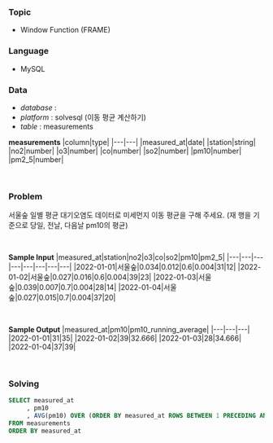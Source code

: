 ### Topic
- Window Function (FRAME)
  
### Language
- MySQL

### Data
- *database* : 
- *platform* : solvesql (이동 평균 계산하기)
- *table* : measurements

**measurements**
|column|type|
|---|---|
|measured_at|date|
|station|string|
|no2|number|
|o3|number|
|co|number|
|so2|number|
|pm10|number|
|pm2_5|number|


<br>

### Problem 
서울숲 일별 평균 대기오염도 데이터로 미세먼지 이동 평균을 구해 주세요. (재 행을 기준으로 당일, 전날, 다음날 pm10의 평균)

<br>

**Sample Input**
|measured_at|station|no2|o3|co|so2|pm10|pm2_5|
|---|---|---|---|---|---|---|---|
|2022-01-01|서울숲|0.034|0.012|0.6|0.004|31|12|
|2022-01-02|서울숲|0.027|0.016|0.6|0.004|39|23|
|2022-01-03|서울숲|0.039|0.007|0.7|0.004|28|14|
|2022-01-04|서울숲|0.027|0.015|0.7|0.004|37|20|

<br>

**Sample Output**
|measured_at|pm10|pm10_running_average|
|---|---|---|
|2022-01-01|31|35|
|2022-01-02|39|32.666|
|2022-01-03|28|34.666|
|2022-01-04|37|39|


<br>

### Solving
```sql
SELECT measured_at
     , pm10
     , AVG(pm10) OVER (ORDER BY measured_at ROWS BETWEEN 1 PRECEDING AND 1 FOLLOWING) AS pm10_running_average
FROM measurements
ORDER BY measured_at
```
